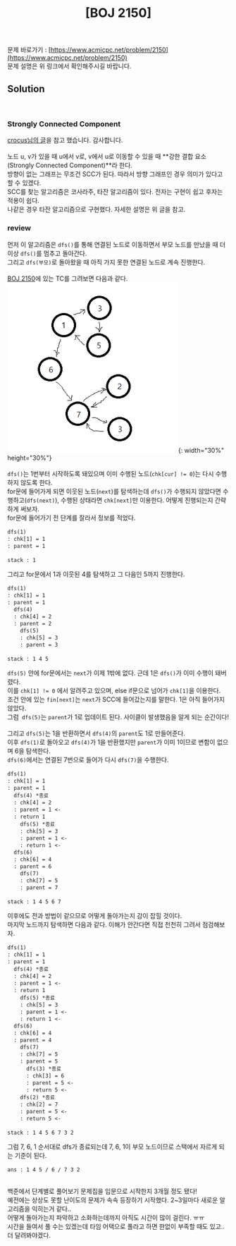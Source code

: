 ﻿---
toc: true
title:  "[BOJ 2150]"
last_modified_at:   2020-08-06
excerpt: "Strongly Connected Component"
categories: PS2020
image: "/images/2150.png"
sitemap :
  changefreq : weekly
  priority : 1.0
---
문제 바로가기 : [https://www.acmicpc.net/problem/2150](https://www.acmicpc.net/problem/2150)<br>
문제 설명은 위 링크에서 확인해주시길 바랍니다.
<br>
## Solution
<script src="https://gist.github.com/yooniversal/b20b081255417024242d40129e4fc813.js"></script><br>

### Strongly Connected Component
[crocus님의 글](https://www.crocus.co.kr/950)을 참고 했습니다. 감사합니다.<br>
<br>
노드 u, v가 있을 때 u에서 v로, v에서 u로 이동할 수 있을 때 **강한 결합 요소(Strongly Connected Component)**라 한다.<br>
방향이 없는 그래프는 무조건 SCC가 된다. 따라서 방향 그래프인 경우 의미가 있다고 할 수 있겠다.<br>
SCC를 찾는 알고리즘은 코사라주, 타잔 알고리즘이 있다. 전자는 구현이 쉽고 후자는 적용이 쉽다.<br>
나같은 경우 타잔 알고리즘으로 구현했다. 자세한 설명은 위 글을 참고.<br>

### review
먼저 이 알고리즘은 `dfs()`를 통해 연결된 노드로 이동하면서 부모 노드를 만났을 때 더 이상 `dfs()`를 멈추고 돌아간다.<br>
그리고 `dfs(부모)`로 돌아왔을 때 아직 가지 못한 연결된 노드로 계속 진행한다.<br>
<br>
[BOJ 2150](https://www.acmicpc.net/problem/2150)에 있는 TC를 그려보면 다음과 같다.<br>
![2150_1.png](/images/2150_1.png){: width="30%" height="30%"}<br>
<br>
`dfs()`는 1번부터 시작하도록 돼있으며 이미 수행된 노드(`chk[cur] != 0`)는 다시 수행하지 않도록 한다.<br>
for문에 들어가게 되면 이웃된 노드(`next`)를 탐색하는데 `dfs()`가 수행되지 않았다면 수행하고(`dfs(next)`),
수행된 상태라면 `chk[next]`만 이용한다. 어떻게 진행되는지 간략하게 써보자.<br>
for문에 들어가기 전 단계를 잘라서 정보를 적었다.<br>
```
dfs(1)
: chk[1] = 1
: parent = 1

stack : 1
```
그리고 for문에서 1과 이웃된 4를 탐색하고 그 다음인 5까지 진행한다.<br>
```
dfs(1)
: chk[1] = 1
: parent = 1
  dfs(4)
  : chk[4] = 2
  : parent = 2
    dfs(5)
    : chk[5] = 3
    : parent = 3

stack : 1 4 5
```
`dfs(5)` 안에 for문에서는 `next`가 이제 1밖에 없다. 근데 1은 `dfs()`가 이미 수행이 돼버렸다.<br>
이를 `chk[1] != 0` 에서 알려주고 있으며, else if문으로 넘어가 `chk[1]`을 이용한다.<br>
조건 안에 있는 `fin[next]`는 `next`가 SCC에 들어갔는지를 말한다. 1은 아직 들어가지 않았다.<br>
그럼` dfs(5)`는 `parent`가 1로 업데이트 된다. 사이클이 발생했음을 알게 되는 순간이다!<br>
<br>
그리고 `dfs(5)`는 1을 반환하면서 `dfs(4)`의 `parent`도 1로 만들어준다.<br>
이후 `dfs(1)`로 돌아오고 `dfs(4)`가 1을 반환했지만 `parent`가 이미 1이므로 변함이 없으며 6을 탐색한다.<br>
`dfs(6)`에서는 연결된 7번으로 들어가 다시 `dfs(7)`을 수행한다.<br>
```
dfs(1)
: chk[1] = 1
: parent = 1
  dfs(4) *종료
  : chk[4] = 2
  : parent = 1 <-
  : return 1
    dfs(5) *종료
    : chk[5] = 3
    : parent = 1 <-
    : return 1 <-
  dfs(6)
  : chk[6] = 4
  : parent = 6
    dfs(7)
    : chk[7] = 5
    : parent = 7

stack : 1 4 5 6 7
```
이후에도 전과 방법이 같으므로 어떻게 돌아가는지 감이 잡힐 것이다.<br>
마지막 노드까지 탐색하면 다음과 같다. 이해가 안간다면 직접 천천히 그려서 점검해보자.<br>
```
dfs(1)
: chk[1] = 1
: parent = 1
  dfs(4) *종료
  : chk[4] = 2
  : parent = 1 <-
  : return 1
    dfs(5) *종료
    : chk[5] = 3
    : parent = 1 <-
    : return 1 <-
  dfs(6)
  : chk[6] = 4
  : parent = 4
    dfs(7)
    : chk[7] = 5
    : parent = 5
      dfs(3) *종료
      : chk[3] = 6
      : parent = 5 <-
      : return 5 <-
    dfs(2) *종료
    : chk[2] = 7
    : parent = 5 <-
    : return 5 <-

stack : 1 4 5 6 7 3 2
```
그럼 7, 6, 1 순서대로 dfs가 종료되는데 7, 6, 1이 부모 노드이므로 스택에서 자르게 되는 기준이 된다.<br>
```
ans : 1 4 5 / 6 / 7 3 2
```
<br>
백준에서 단계별로 풀어보기 문제집을 입문으로 시작한지 3개월 정도 됐다!<br>
예전에는 상상도 못할 난이도의 문제가 속속 등장하기 시작했다. 2~3일마다 새로운 알고리즘을 익히는거 같다..<br>
어떻게 돌아가는지 파악하고 소화하는데까지 아직도 시간이 많이 걸린다. ㅠㅠ<br>
시간을 들여서 풀 수는 있겠는데 타임 어택으로 풀라고 하면 한없이 부족할 때도 있고.. 더 달려봐야겠다.<br>

<script src="https://utteranc.es/client.js"
        repo="yooniversal/blog-comments"
        issue-term="pathname"
        theme="github-light"
        crossorigin="anonymous"
        async>
</script>
